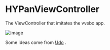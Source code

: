 HYPanViewController
===================
The ViewController that imitates the vvebo app.

![image](https://github.com/nathanwhy/HYPanViewController/raw/master/example.gif)

Some ideas come from [Udo](https://github.com/moayes/UDo/tree/master) .
